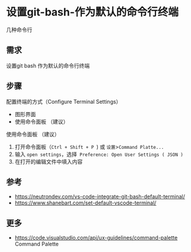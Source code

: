 


# 设置git-bash-作为默认的命令行终端

几种命令行





## 需求

设置git bash 作为默认的命令行终端

## 步骤

配置终端的方式（Configure Terminal Settings）

- 图形界面
- 使用命令面板 （建议）





使用命令面板 （建议）

1. 打开命令面板（`Ctrl + Shift + P `) 或  `设置`>`Command Platte...`
2. 输入 `open settings`，选择` Preference: Open User Settings ( JSON )`
3. 在打开的编辑文件中填入内容







## 参考

- https://neutrondev.com/vs-code-integrate-git-bash-default-terminal/
- https://www.shanebart.com/set-default-vscode-terminal/



## 更多



- https://code.visualstudio.com/api/ux-guidelines/command-palette  Command Palette

